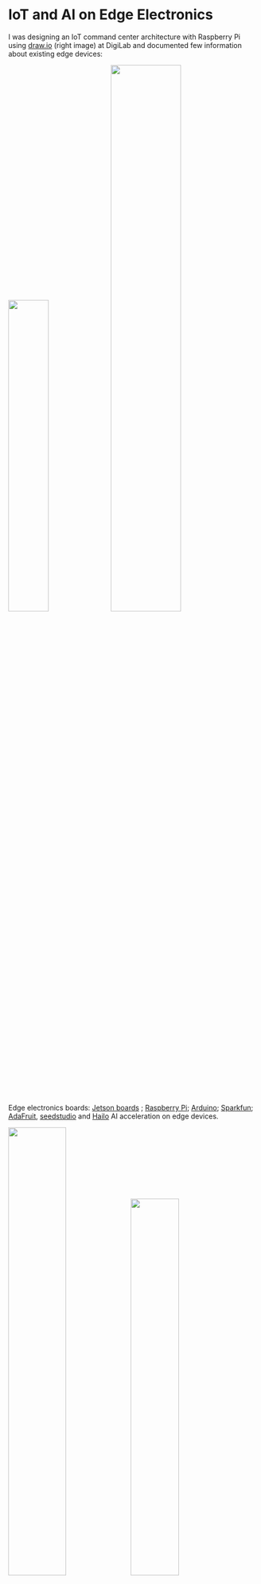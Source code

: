 # IoT and AI on Edge Electronics
I was designing an IoT command center architecture with Raspberry Pi using [draw.io](https://draw.io/) (right image) at DigiLab and documented few information about existing edge devices:

<img src="img/edge.png" width=40%><a> </a><img src="img/iot.png" width=53%>

Edge electronics boards: [Jetson boards](https://developer.nvidia.com/buy-jetson) ; [Raspberry Pi](https://www.raspberrypi.com/); [Arduino](https://www.arduino.cc/); [Sparkfun](https://www.sparkfun.com/); [AdaFruit](https://www.adafruit.com/categories), [seedstudio](https://www.seeedstudio.com/) and [Hailo](https://hailo.ai/) AI acceleration on edge devices.

 <img src="img/rp5.webp" width=48%> <img src="img/rp52n.png" width=44%>

Raspberry Pi 5 : <a href="https://www.raspberrypi.com/products/raspberry-pi-5/">rp-5 board</a> | [rp-products](https://www.raspberrypi.com/products/) | [J3tson Dream : Jetson Commands](./jetson.MD)

<table style="width:100%" >
<tr>
<th>Jetson Orin Nano Developer Kit <br /> <img src="img/jts0.png" height=140px> <a href="https://www.sparkfun.com/products/22098">board</a></th>
<th>Jetson Orin Nano 8GB <br /> <img src="img/jts1.png" height=140px> <a href="https://www.arrow.com/en/products/900-13767-0030-000/nvidia">board</a></th>
<th>Jetson Orin Nano 4GB <br /> <img src="img/jts2.png" height=140px> <a href="https://www.arrow.com/en/products/900-13767-0040-000/nvidia"> board</a></th>
<th>Jetson AGX Orin Industrial <br /> <img src="img/jts3.png" height=140px> <a href="https://www.arrow.com/en/products/900-13701-0080-000/nvidia">board</a></th>
</tr>
<tr>
<th>Jetson AGX Orin 32GB <br /> <img src="img/agx_orin.png" height=140px> <a href="https://www.arrow.com/en/products/900-13701-0040-000/nvidia">board</a></th>
<th>Jetson AGX Orin Developer Kit <br /> <img src="img/agx_kit.png" height=140px> <a href="https://www.arrow.com/en/products/945-13730-0000-000/nvidia">board</a></th>
<th>Jetson AGX Xavier 64GB <br /> <img src="img/agx_xavier.png" height=140px> <a href="https://www.arrow.com/en/products/900-82888-0050-000/nvidia"> board</a></th>
<th>Jetson AGX Xavier Industrial <br /> <img src="img/xavier_ind.png" height=140px> <a href="https://www.arrow.com/en/products/900-82888-0080-000/nvidia">board</a></th>
</tr>
<tr>
<th>Jetson Xavier NX 16GB <br /> <img src="img/xavier_nx.png" height=100px> <a href="https://www.arrow.com/en/products/900-83668-0030-000/nvidia">board</a></th>
<th>Jetson TX2 NX <br /> <img src="img/tx2_nx.png" height=100px> <a href="https://www.arrow.com/en/products/900-13636-0010-000/nvidia">board</a></th>
<th>Jetson TX2i <br /> <img src="img/tx2i.png" height=100px> <a href="https://www.arrow.com/en/products/900-83489-0000-000/nvidia">board</a></th>
<th>Jetson Nano Developer Kit <br /> <img src="img/nano.png" height=100px> <a href="https://www.arrow.com/en/products/945-13450-0000-100/nvidia">board</a></th>
</tr>
<tr>
<th>Raspberry Pi 4 Model B  <br /> <img src="img/rasp.png" height=140px> <a href="https://www.raspberrypi.com/products/raspberry-pi-4-model-b/">board</a> </th>
<th>Raspberry Pi Zero 2 W <br /> <img src="img/zero2w.png" height=140px> <a href="https://www.raspberrypi.com/products/raspberry-pi-zero-2-w/">board</a></th>
<th>Raspberry Pi Pico <br /> <img src="img/pico.png" height=140px> <a href="https://www.raspberrypi.com/products/raspberry-pi-pico/">board</a></th>
<th>RP 2040 <br /> <img src="img/rp2040.png" height=140px> <a href="https://www.raspberrypi.com/products/rp2040/">board</a></th>
</tr>

<tr>
<th>SparkFun LoRa Thing Plus <br /> <img src="img/lora.png" height=140px> <a href="https://www.sparkfun.com/products/17506">board</a></th>
<th>SparkFun IoT RedBoard Kit - ESP32<br /> <img src="img/esp32.png" height=140px> <a href="https://www.sparkfun.com/products/20672">board</a></th>
<th>SparkFun Pro RF - LoRa, 915MHz (SAMD21)<br /> <img src="img/lora2.png" height=140px> <a href="https://www.sparkfun.com/products/15836">board</a></th>
<th>BeagleBone Black - Rev C <br /> 
<img src="img/bb.png" height=140px> 
<a href="https://www.sparkfun.com/products/12857">board</a> <br />( more BeagleBone <a href="https://www.adafruit.com/category/181">boards</a> )
</th>
</tr>

<tr>
<th>Adafruit METRO 328 - ATmega328<br /> <img src="img/atmega.png" height=140px> <a href="https://www.adafruit.com/product/2488">board</a></th>
<th>Microsoft Machine Learning Kit for Lobe with Raspberry Pi 4 8GB<br /> <img src="img/n1.png" height=140px> <a href="https://www.adafruit.com/product/5024">board</a></th>
<th>Google Coral Development Board<br /> <img src="img/n2.png" height=140px> <a href="https://www.adafruit.com/product/4385">board</a></th>
<th>Adafruit EdgeBadge - TensorFlow Lite for Microcontrollers<br /> 
<img src="img/n3.png" height=140px> 
<a href="https://www.adafruit.com/product/4400">board</a>
</th>
</tr>

</table>

[ [Bringing Generative AI to Life with NVIDIA Jetson](https://youtu.be/6mCFzDatGGc?si=kGkHHQj-JBypRmR2) ] | [ [Jetson AI Fundamentals](https://www.youtube.com/watch?v=VWdJ4BCtam8&list=PL5B692fm6--uQRRDTPsJDp4o0xbzkoyf8) ] 

Arduino boards : [ [nano-family](https://store.arduino.cc/pages/nano-family), [mkr-family](https://store.arduino.cc/collections/mkr-family) ]

<img src="img/ardses.webp" width=48%> <img src="img/ard/ards0.jpg" width=48%> 

[ [Arduino Sensor Kit - Base](https://store.arduino.cc/products/arduino-sensor-kit-base) ]

<table style="width:100%" >

<tr>
<th>Arduino® UNO R4 Minima <br /> <img src="img/ard/ard1.jpg" height=90px> <a href="https://store.arduino.cc/products/uno-r4-minima">board</a></th>
<th>Arduino UNO R4 WiFi <br /> <img src="img/ard/ard2.jpg" height=90px> <a href="https://store.arduino.cc/products/uno-r4-wifi">board</a></th><th>Arduino UNO R3 <br /> <img src="img/ard/ard3.jpg" height=90px> <a href="https://store.arduino.cc/products/arduino-uno-rev3">board</a></th><th>Arduino Leonardo <br /> <img src="img/ard/ard4.jpg" height=90px> <a href="https://store.arduino.cc/products/arduino-leonardo-with-headers">board</a></th><th>Arduino UNO Mini Limited Edition <br /> <img src="img/ard/ard5.jpg" height=90px> <a href="https://store.arduino.cc/products/uno-mini-le">board</a></th><th>Arduino Micro <br /> <img src="img/ard/ard6.jpg" height=90px> <a href="https://store.arduino.cc/products/arduino-micro">board</a></th><th>Arduino Zero <br /> <img src="img/ard/ard7.jpg" height=90px> <a href="https://store.arduino.cc/products/arduino-zero">board</a></th><th>Arduino UNO WiFi Rev2 <br /> <img src="img/ard/ard8.jpg" height=90px> <a href="https://store.arduino.cc/products/arduino-uno-wifi-rev2">board</a></th>
</tr>


<tr>
<th>Arduino Uno - R3 <br /> <img src="img/uno.jpg" height=90px> <a href="https://www.sparkfun.com/products/11021">board</a></th>
<th>Arduino Nano 33 BLE <br /> <img src="img/rnano.jpg" height=90px> <a href="https://www.sparkfun.com/products/15588">board</a></th>
<th>Arduino Pro Mini 328 - 5V/16MHz<br /> <img src="img/pro_mini.jpg" height=90px> <a href="https://www.sparkfun.com/products/11113">board</a></th>
<th>Arduino Mega 2560 R3<br /> <img src="img/mega.jpg" height=90px> <a href="https://www.sparkfun.com/products/11061">board</a></th>
<th>Arduino Due<br /> <img src="img/due.jpg" height=90px> <a href="https://www.sparkfun.com/products/11589">board</a></th>
<th>Arduino Fio<br /> <img src="img/fio.jpg" height=90px> <a href="https://www.sparkfun.com/products/10116">board</a></th>

<th>Arduino 4 Relays Shield<br /> <img src="img/ard/ards1.jpg" height=90px> <a href="https://store.arduino.cc/products/arduino-4-relays-shield">board</a></th>

<th>Arduino GIGA Display Shield<br /> <img src="img/ard/ards2.jpg" height=90px> <a href="https://store.arduino.cc/products/giga-display-shield">board</a></th>
</tr>
</table>
<br />

also check Adafruit [feather boards](https://www.adafruit.com/category/835) and [development boards](https://www.adafruit.com/category/851).


[NVIDIA’s TensorRT SDK](https://developer.nvidia.com/tensorrt) provides a deep learning optimizer and runtime that helps you to create more efficient versions of trained models that deliver lower latency and higher throughput. Tensor-RT-based applications can perform up to 40 times faster than their CPU-based counterparts during inference.

[NVIDIA DeepStream SDK](https://developer.nvidia.com/deepstream-sdk) : Stream density defines the number of camera feeds or data streams from sensors that can be processed simultaneously.

## Google Edge TPU : [Coral](https://cloud.google.com/edge-tpu#:~:text=Edge%20TPU%20is%20Google's%20purpose,accuracy%20AI%20at%20the%20edge.) - [coral.ai](https://coral.ai/products/)

<img src="img/coralfamily.jpg" width=100%>

## Intel® Movidius™ Myriad™ X Vision Processing Unit : [Myriad X](https://www.intel.de/content/www/de/de/products/details/processors/movidius-vpu/movidius-myriad-x.html) and Intel® Neural Compute Stick 2 ([Intel® NCS2](https://www.intel.com/content/www/us/en/developer/articles/tool/neural-compute-stick.html))

<img src="img/movidius.png" width=48%><a> </a><img src="img/ncs2.png" width=48%>

Machine Learning libraries for edge devices : [TinyML](https://tinyml.mit.edu/), [TFlite](https://www.tensorflow.org/lite); @github/ [jomjol](https://github.com/jomjol/AI-on-the-edge-device)

<img src="img/tinyml.png" width=100%>

<table style="width:100%" >
<tr>
<th>Particle Photon with Headers<br /> <img src="img/particle.jpg" height=140px> <a href="https://www.adafruit.com/product/2721">board</a></th>
<th>Circuit Playground Express<br /> <img src="img/circuit.jpg" height=140px> <a href="https://www.adafruit.com/product/3333">board</a></th>
<th>Adafruit MacroPad RP2040 Starter Kit <br /> <img src="img/key.gif" height=140px> <a href="https://www.adafruit.com/product/5128">board</a></th>
<th>i.MX 8QuadXPlus Multisensory Enablement Kit (MEK)<br /> <img src="img/mek.jpg" height=140px> <a href="https://www.nxp.com/design/development-boards/i-mx-evaluation-and-development-boards/i-mx-8quadxplus-multisensory-enablement-kit-mek:MCIMX8QXP-CPU">board</a></th>
<th>Adafruit Motor/Stepper/Servo Shield for Arduino v2 Kit - v2.3<br /> <img src="img/mo.jpg" height=140px> <a href="https://www.adafruit.com/product/1438">board</a></th></tr>
</table>
<br />

IoT Platforms : [AWS IoT Greengrass](https://aws.amazon.com/greengrass/), [The NVIDIA EGX Enterprise Platform](https://www.nvidia.com/en-us/data-center/products/egx/), [HPE Edgeline EL8000 Converged Edge System](https://buy.hpe.com/us/en/servers/edgeline-systems/edgeline-systems/edgeline-converged-edge-systems/hpe-edgeline-el8000-converged-edge-system/p/1011622898), [Particle](https://www.particle.io/), [openremote](https://openremote.io/), [Google IoT Core](https://cloud.google.com/iot-core), [IBM Watson IoT](https://www.ibm.com/cloud/internet-of-things), [Cisco IoT Cloud Connect](https://www.cisco.com/c/en/us/solutions/internet-of-things/overview.html), [IRI Voracity](https://www.iri.com/products/voracity), [Amazon AWS IoT Core](https://aws.amazon.com/iot-core/), [Microsoft Azure IoT Hub](https://azure.microsoft.com/en-us/products/iot-hub/), [sensorthings API](https://www.ogc.org/standard/sensorthings/), [10 years of embedded coding in 10 minutes](https://youtu.be/i2ypCsB93gM?si=ddLvuIlum-8ah_2O).

Resources: More exciting upcomings with [CircuitPython](https://circuitpython.org/) and google's open source hardware pdk :  [google+ skywater pdk](https://github.com/google/skywater-pdk), [pdk](https://gf.com/blog/pdks-powerful-enablers-first-pass-silicon-success/), [foss-180nm-pdk](https://github.com/google/gf180mcu-pdk).

Edge AI Acceleration Labs : [ [Edge Computing Lab @ Harvard](https://edge.seas.harvard.edu/), [HAN Lab @ MIT](https://hanlab.mit.edu/news), [Future Computing Lab @ ETH Zurich](https://efcl.ethz.ch/), [Edge AI Acceleration Lab @ SUT](https://sites.google.com/view/bowang/home) ]

## Systems Optimizations for Deep Learning on Accelerated Edge Devices :

Deep learning has revolutionized various fields, ranging from image recognition to natural language processing. However, deploying deep learning models on edge devices presents unique challenges due to their limited computational resources and power constraints. As the demand for intelligent edge devices continues to rise, optimizing deep learning systems for these constrained environments becomes crucial. 

With the proliferation of IoT devices and the increasing demand for intelligent edge computing, there is a growing need to deploy deep learning models on resource-constrained edge devices. These devices typically have limited computational power, memory, and energy resources compared to traditional server architectures. Thus, optimizing deep learning systems for such devices is crucial to enable efficient and real-time inference while meeting the constraints imposed by the edge environment.

Challenges of Deep Learning on Edge Devices:

+ Limited computational resources: Edge devices such as smartphones, IoT sensors, and drones often have lower computational power compared to servers.
+ Power constraints: Battery-powered devices require energy-efficient inference to prolong battery life and enable continuous operation.
+ Memory limitations: Edge devices have restricted memory capacities, limiting the size of models that can be deployed.
+ Real-time requirements: Many edge applications require real-time inference to respond quickly to input data.

Systems Optimizations Techniques:

+ Model Quantization:
    - Quantization reduces the precision of weights and activations in neural networks, thereby reducing memory footprint and computational complexity.
    - Techniques such as weight quantization, activation quantization, and mixed precision training can be employed to quantize deep learning models.
    - Quantization-aware training ensures that the quantized models maintain high accuracy by considering quantization effects during training.

+ Hardware Acceleration:
    - Hardware accelerators such as GPUs, TPUs, and FPGAs can significantly speed up inference on edge devices.
    - Optimizing deep learning frameworks to leverage these accelerators efficiently is crucial for achieving high performance.
    - Techniques such as kernel fusion, memory coalescing, and parallel execution can maximize the utilization of hardware accelerators.

+ Model Compression:
    - Model compression techniques such as pruning, knowledge distillation, and compact architecture design reduce the size of deep learning models.
    - Pruning removes redundant weights and connections from the network, leading to sparse models with fewer parameters.
    - Knowledge distillation transfers knowledge from a large, complex model (teacher) to a smaller, more compact model (student) while maintaining performance.

+ Runtime Optimization:
    - Runtime optimization techniques focus on reducing inference latency and improving energy efficiency during inference.
    - Techniques such as model caching, dynamic batching, and quantized inference optimize the execution of deep learning models at runtime.
    - Profiling tools help identify performance bottlenecks and guide optimization efforts to achieve better efficiency.

+ Neural Architecture Search (NAS):
    - Automated search for efficient network architectures.
    - Targeting edge-specific constraints during NAS.

+ Federated Learning:
    - Decentralized model training across edge devices.
    - Privacy-preserving and bandwidth-efficient learning.

Implementation Examples:

+ EfficientNet [[paper](https://arxiv.org/abs/1905.11946)]: A scalable model architecture optimized for edge devices.
+ TensorFlow Lite [[paper](https://www.tensorflow.org/lite)]: Tools and techniques for deploying TensorFlow models on mobile and edge devices.
+ EdgeTPU: Google's purpose-built ASIC for accelerating TensorFlow Lite models.
+ OpenVINO [[intel openvino](https://github.com/openvinotoolkit/openvino)]: Intel's toolkit for optimizing and deploying deep learning models on edge devices.

### Optimized Matrix Multiplication:
Deep learning often involves heavy matrix operations like matrix multiplication. Optimizing these operations can significantly speed up the overall computation. Here's a basic example of matrix multiplication in C++:
```cpp
#include <iostream>
#include <vector>

// Function to perform matrix multiplication
std::vector<std::vector<float>> matrixMultiply(const std::vector<std::vector<float>>& A,
                                                const std::vector<std::vector<float>>& B) {
    int m = A.size();
    int n = B[0].size();
    int p = B.size();
    std::vector<std::vector<float>> C(m, std::vector<float>(n, 0.0));
    for (int i = 0; i < m; ++i) {
        for (int j = 0; j < n; ++j) {
            for (int k = 0; k < p; ++k) {
                C[i][j] += A[i][k] * B[k][j];
            }
        }
    }
    return C;
}

int main() {
    std::vector<std::vector<float>> A = {{1, 2, 3}, {4, 5, 6}};
    std::vector<std::vector<float>> B = {{7, 8}, {9, 10}, {11, 12}};
    std::vector<std::vector<float>> result = matrixMultiply(A, B);

    // Output the result
    for (const auto& row : result) {
        for (float val : row) {
            std::cout << val << " ";
        }
        std::cout << std::endl;
    }

    return 0;
}
```

This code performs basic matrix multiplication. It defines a function matrixMultiply that takes two matrices A and B as input and returns their product C. The main function initializes two matrices A and B, calls the matrixMultiply function to compute their product, and then prints the result.

To execute this code:
+ Copy the code into a text editor and save it with a .cpp extension, for example, `matrix_multiplication.cpp`.
+ Compile the code using a C++ compiler. If you're using g++, you can do this by running `g++ -o matrix_multiplication matrix_multiplication.cpp`.
+ Run the compiled executable by executing `./matrix_multiplication`.


### Quantization:
Quantization reduces the precision of weights and activations to use less memory and compute resources. Here's a simple example of how you might quantize a matrix in C++:
```cpp
#include <iostream>
#include <vector>
#include <cmath>

// Function to quantize a matrix
std::vector<std::vector<int>> quantizeMatrix(const std::vector<std::vector<float>>& matrix, float scale) {
    std::vector<std::vector<int>> quantized(matrix.size(), std::vector<int>(matrix[0].size()));
    for (size_t i = 0; i < matrix.size(); ++i) {
        for (size_t j = 0; j < matrix[0].size(); ++j) {
            quantized[i][j] = static_cast<int>(std::round(matrix[i][j] / scale));
        }
    }
    return quantized;
}

int main() {
    std::vector<std::vector<float>> matrix = {{1.2, 3.5, 2.1}, {4.8, 6.2, 5.5}};
    float scale = 0.1;
    std::vector<std::vector<int>> quantizedMatrix = quantizeMatrix(matrix, scale);

    // Output the quantized matrix
    for (const auto& row : quantizedMatrix) {
        for (int val : row) {
            std::cout << val << " ";
        }
        std::cout << std::endl;
    }

    return 0;
}
```
This code quantizes the elements of a matrix to integers based on a scaling factor. It defines a function quantizeMatrix that takes a matrix and a scale factor as input and returns the quantized matrix. The main function initializes a matrix, calls the quantizeMatrix function to quantize it, and then prints the quantized matrix.

### Memory Optimization:
Managing memory efficiently is crucial for edge devices with limited resources. Here's a simple example of managing memory using C++:
```cpp
#include <iostream>
#include <vector>

// Function to allocate memory for a matrix
std::vector<std::vector<float>> allocateMatrix(int rows, int cols) {
    std::vector<std::vector<float>> matrix(rows, std::vector<float>(cols));
    return matrix;
}

int main() {
    int numRows = 1000;
    int numCols = 1000;

    // Allocate memory for a large matrix
    std::vector<std::vector<float>> largeMatrix = allocateMatrix(numRows, numCols);

    // Use the matrix...

    return 0;
}
```
This code demonstrates a simple way to allocate memory for a matrix dynamically. It defines a function `allocateMatrix` that takes the number of rows and columns as input and returns a dynamically allocated matrix. The `main` function initializes variables for the number of rows and columns, calls the `allocateMatrix` function to allocate memory for a large matrix, and then you can perform operations with the matrix.

### Convolutional Neural Network (CNN):
Convolutional neural network (CNN) for image classification using C++ and optimizing it for execution on an accelerated edge device like the Nvidia Jetson Orin.

```cpp
#include <iostream>
#include <opencv2/opencv.hpp> // OpenCV library for image processing
#include <opencv2/dnn.hpp>    // OpenCV DNN module for deep neural networks

int main() {
    // Load the pre-trained neural network model
    cv::dnn::Net net = cv::dnn::readNetFromTensorflow("model.pb");

    // Load and preprocess the input image
    cv::Mat image = cv::imread("image.jpg");
    cv::Mat blob = cv::dnn::blobFromImage(image, 1.0, cv::Size(224, 224), cv::Scalar(), true, false);

    // Set the input blob to the network
    net.setInput(blob);

    // Forward pass to perform inference
    cv::Mat output = net.forward();

    // Process the output to get predictions
    cv::Mat predictions = output.reshape(1, 1); // Reshape to 1D array

    // Print the predictions
    std::cout << "Predictions:" << std::endl;
    for (int i = 0; i < predictions.cols; ++i) {
        std::cout << predictions.at<float>(i) << std::endl;
    }

    return 0;
}
```
In this example:
+ We use OpenCV, a popular library for computer vision tasks, for loading images and working with neural networks.
+ We load a pre-trained CNN model stored in TensorFlow format using cv::dnn::readNetFromTensorflow.
+ We load an input image using OpenCV's imread function.
+ We preprocess the input image into a format suitable for the neural network using cv::dnn::blobFromImage.
+ We set the preprocessed image as input to the network using net.setInput.
+ We perform a forward pass through the network to obtain the output predictions using net.forward.
+ Finally, we process the output to get the predictions and print them.

To execute this code:
+ Make sure you have OpenCV installed on your system. You can install it using your package manager or by following the instructions on the OpenCV website.
+ Save the code into a file, for example, `cnn_inference.cpp`.
+ Download a pre-trained CNN model in TensorFlow format (with a `.pb` extension) and an image you want to classify.
+ Replace `"model.pb"` with the path to your downloaded model and `"image.jpg"` with the path to your image.
+ Compile the code using a C++ compiler that supports OpenCV, such as g++. For example, `g++ -o cnn_inference cnn_inference.cpp $(pkg-config --cflags --libs opencv)`.
+ Run the compiled executable, for example, `./cnn_inference`.

TOPIC : [ Distributed Machine Learning : Systems, Platforms and Algorithms ] ; GOAL : [ Understanding the interference between different concurrent workloads, performance and energy modelling, intelligently scheduling concurrent training/inference workloads to better utilize heterogenous hardware, virtualization/containerization of edge devices, etc.] ; DEVICE : [ Nvidia Jetson Orin edge device, with 12 ARM Cortex CPU cores, an Ampere GPU with 2048 CUDA cores and 64 tensor cores, and 64GB of RAM shared between CPU and GPU. It delivers 275 TOPS of performance, comparable to an RTX 3060 Ti GPU workstation. ] ; PAPERS : [ [P1](https://dl.acm.org/doi/10.1145/3570604), [P2](https://ieeexplore.ieee.org/document/9835369), [P3](https://ieeexplore.ieee.org/document/10181196) ]

Resources : [Efficient Acceleration of Deep Learning Inference on Resource-Constrained Edge Devices: A Review](https://ieeexplore.ieee.org/document/9985008), [A Survey on Optimization Techniques for Edge Artificial Intelligence (AI)](https://www.mdpi.com/1424-8220/23/3/1279), [Hardware-Aware Optimizations for Deep Learning Inference on Edge Devices](https://www.doc.ic.ac.uk/~wl/papers/22/arc22mr.pdf), [Chapter Eight - Energy-efficient deep learning inference on edge devices](https://www.sciencedirect.com/science/article/abs/pii/S0065245820300553), [How To Optimize Computer Vision Models For Edge Devices](https://medium.com/picsellia/how-to-optimize-computer-vision-models-for-edge-devices-851b20f7cf03), [Reaching for the Sky: Maximizing Deep Learning Inference Throughput on Edge Devices with AI Multi-Tenancy](https://dl.acm.org/doi/10.1145/3546192), [Deep Learning With Edge Computing: A Review](https://www.cs.ucr.edu/~jiasi/pub/deep_edge_review.pdf), [Introduction to Deep Learning for Edge Devices Session 5: Hardware at the Edge](https://youtu.be/E3sbK1-oxh4?si=ZN4Ro-c7FK2wDehv), [Build Machine Learning Models on Edge Devices](https://youtu.be/iHz1no68r0c?si=KgjCrNSW1rORNsf9).